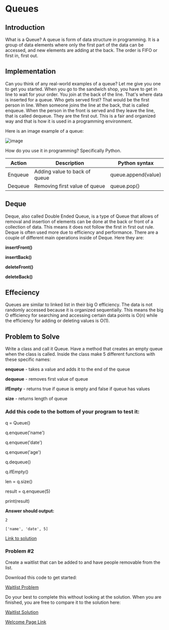# Queues
## Introduction
What is a Queue?
A queue is form of data structure in programming.  It is a group of data elements where only the first part of the data can be accessed, and new elements are adding at the back.  The order is FIFO or first in, first out.
## Implementation
Can you think of any real-world examples of a queue?  Let me give you one to get you started.  When you go to the sandwich shop, you have to get in line to wait for your order.  You join at the back of the line.  That's where data is inserted for a queue.  Who gets served first?  That would be the first person in line.  When someone joins the line at the back, that is called enqueue.  When the person in the front is served and they leave the line, that is called dequeue.  They are the first out.  This is a fair and organized way and that is how it is used in a programming environment.

Here is an image example of a queue:

![image](https://user-images.githubusercontent.com/97404870/176754026-09319f32-78d1-4a97-bc70-e36ee7c36acf.png)

How do you use it in programming?  Specifically Python.

| Action | Description | Python syntax |
|---|---|---|
| Enqueue  | Adding value to back of queue  |  queue.append(value) |  
| Dequeue  | Removing first value of queue  | queue.pop()  |


## Deque
Deque, also called Double Ended Queue, is a type of Queue that allows of removal and insertion of elements can be done at the back or front of a collection of data.  This means it does not follow the first in first out rule.  Deque is often used more due to efficiency and performance.  There are a couple of different main operations inside of Deque.  Here they are:

**insertFront()**

**insertBack()**

**deleteFront()**

**deleteBack()**
## Effeciency
Queues are similar to linked list in their big O efficiency.  The data is not randomly accessed because it is organized sequentially.  This means the big O efficiency for searching and accessing certain data points is O(n) while the efficiency for adding or deleting values is O(1).

## Problem to Solve
Write a class and call it Queue.  Have a method that creates an empty queue when the class is called.  Inside the class make 5 different functions with these specific names:

**enqueue** - takes a value and adds it to the end of the queue

**dequeue** - removes first value of queue

**ifEmpty** - returns true if queue is empty and false if queue has values

**size** - returns length of queue

### Add this code to the bottom of your program to test it:
q = Queue()

q.enqueue('name')

q.enqueue('date')

q.enqueue('age')

q.dequeue()

q.ifEmpty()

len = q.size()

result = q.enqueue(5)

print(result)

**Answer should output:**

    2
    
    ['name', 'date', 5]

[Link to solution](https://github.com/jakesoulier/DataStructuresProj/blob/main/queue-solutions.py)

### Problem #2
Create a waitlist that can be added to and have people removable from the list.

Download this code to get started:

[Waitlist Problem](https://github.com/jakesoulier/DataStructuresProj/blob/main/queue-waitlist.py)

Do your best to complete this without looking at the solution.  When you are finished, you are free to compare it to the solution here:

[Waitlist Solution](https://github.com/jakesoulier/DataStructuresProj/blob/main/queue-waitlist-solution.py)

[Welcome Page Link](https://github.com/jakesoulier/DataStructuresProj/blob/main/0-welcome.md)
